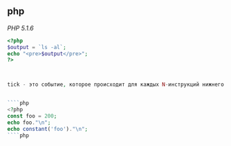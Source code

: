 php
-

*PHP 5.1.6*

````php
<?php
$output = `ls -al`;
echo "<pre>$output</pre>";
?>



tick - это событие, которое происходит для каждых N-инструкций нижнего уровня, выполненных синтаксическим анализатором в пределах блока declare.


````php
<?php
const foo = 200;
echo foo."\n";
echo constant('foo')."\n";
````php
